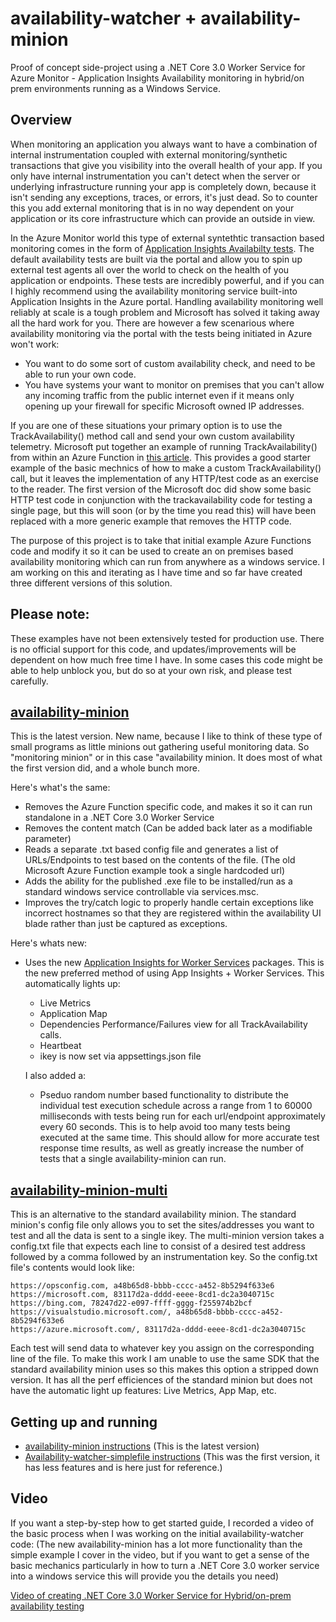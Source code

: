 # availability-watcher + availability-minion
Proof of concept side-project using a .NET Core 3.0 Worker Service for Azure Monitor - Application Insights Availability monitoring in hybrid/on prem environments running as a Windows Service.

## Overview

When monitoring an application you always want to have a combination of internal instrumentation coupled with external monitoring/synthetic transactions that give you visibility into the overall health of your app. If you only have internal instrumentation you can't detect when the server or underlying infrastructure running your app is completely down, because it isn't sending any exceptions, traces, or errors, it's just dead. So to counter this you add external monitoring that is in no way dependent on your application or its core infrastructure which can provide an outside in view.

In the Azure Monitor world this type of external syntethtic transaction based monitoring comes in the form of [Application Insights Availabilty tests](https://docs.microsoft.com/azure/azure-monitor/app/monitor-web-app-availability). The default availability tests are built via the portal and allow you to spin up external test agents all over the world to check on the health of you application or endpoints. These tests are incredibly powerful, and if you can I highly recommend using the availability monitoring service built-into Application Insights in the Azure portal. Handling availability monitoring well reliably at scale is a tough problem and Microsoft has solved it taking away all the hard work for you. There are however a few scenarious where availability monitoring via the portal with the tests being initiated in Azure won't work:
  - You want to do some sort of custom availability check, and need to be able to run your own code.
  - You have systems your want to monitor on premises that you can't allow any incoming traffic from the public internet even if it means only opening up your firewall for specific Microsoft owned IP addresses.
  
If you are one of these situations your primary option is to use the TrackAvailability() method call and send your own custom availability telemetry. Microsoft put together an example of running TrackAvailability() from within an Azure Function in [this article](https://docs.microsoft.com/azure/azure-monitor/app/availability-azure-functions). This provides a good starter example of the basic mechnics of how to make a custom TrackAvailability() call, but it leaves the implementation of any HTTP/test code as an exercise to the reader. The first version of the Microsoft doc did show some basic HTTP test code in conjunction with the trackavailability code for testing a single page, but this will soon (or by the time you read this) will have been replaced with a more generic example that removes the HTTP code.

The purpose of this project is to take that initial example Azure Functions code and modify it so it can be used to create an on premises based availability monitoring which can run from anywhere as a windows service. I am working on this and iterating as I have time and so far have created three different versions of this solution.

## Please note:

These examples have not been extensively tested for production use. There is no official support for this code, and updates/improvements will be dependent on how much free time I have. In some cases this code might be able to help unblock you, but do so at your own risk, and please test carefully.

## [availability-minion](https://github.com/mrbullwinkle/availability-watcher/tree/master/availability-minion)

This is the latest version. New name, because I like to think of these type of small programs as little minions out gathering useful monitoring data. So "monitoring minion" or in this case "availability minion. It does most of what the first version did, and a whole bunch more. 

Here's what's the same:
- Removes the Azure Function specific code, and makes it so it can run standalone in a .NET Core 3.0 Worker Service
- Removes the content match (Can be added back later as a modifiable parameter)
- Reads a separate .txt based config file and generates a list of URLs/Endpoints to test based on the contents of the file. (The old Microsoft Azure Function example took a single hardcoded url)
- Adds the ability for the published .exe file to be installed/run as a standard windows service controllable via services.msc.
- Improves the try/catch logic to properly handle certain exceptions like incorrect hostnames so that they are registered within the availability UI blade rather than just be captured as exceptions.

Here's whats new:
- Uses the new [Application Insights for Worker Services](https://docs.microsoft.com/azure/azure-monitor/app/worker-service) packages. This is the new preferred method of using App Insights + Worker Services. This automatically lights up:
  * Live Metrics
  * Application Map
  * Dependencies Performance/Failures view for all TrackAvailability calls.
  * Heartbeat
  * ikey is now set via appsettings.json file

  I also added a:
  - Pseduo random number based functionality to distribute the individual test execution schedule across a range from 1 to 60000 milliseconds with tests being run for each url/endpoint approximately every 60 seconds. This is to help avoid too many tests being executed at the same time. This should allow for more accurate test response time results, as well as greatly increase the number of tests that a single availability-minion can run.
  
## [availability-minion-multi](https://github.com/mrbullwinkle/availability-watcher/tree/master/availability-minion-multi)

This is an alternative to the standard availability minion. The standard minion's config file only allows you to set the sites/addresses you want to test and all the data is sent to a single ikey. The multi-minion version takes a config.txt file that expects each line to consist of a desired test address followed by a comma followed by an instrumentation key. So the config.txt file's contents would look like:

```
https://opsconfig.com, a48b65d8-bbbb-cccc-a452-8b5294f633e6
https://microsoft.com, 83117d2a-dddd-eeee-8cd1-dc2a3040715c
https://bing.com, 78247d22-e097-ffff-gggg-f255974b2bcf
https://visualstudio.microsoft.com/, a48b65d8-bbbb-cccc-a452-8b5294f633e6
https://azure.microsoft.com/, 83117d2a-dddd-eeee-8cd1-dc2a3040715c
```

Each test will send data to whatever key you assign on the corresponding line of the file. To make this work I am unable to use the same SDK that the standard availability minion uses so this makes this option a stripped down version. It has all the perf efficiences of the standard minion but does not have the automatic light up features: Live Metrics, App Map, etc.

## Getting up and running

* [availability-minion instructions](availability-minion/instructions.md) (This is the latest version)
* [Availability-watcher-simplefile instructions](Availability-Watcher-simplefile/instructions.md) (This was the first version, it has less features and is here just for reference.)

## Video

If you want a step-by-step how to get started guide, I recorded a video of the basic process when I was working on the initial availability-watcher code: (The new availability-minion has a lot more functionality than the simple example I cover in the video, but if you want to get a sense of the basic mechanics particularly in how to turn a .NET Core 3.0 worker service into a windows service this will provide you the details you need)

[Video of creating .NET Core 3.0 Worker Service for Hybrid/on-prem availability testing](https://www.youtube.com/watch?v=nAt1NbDLalQ&feature=youtu.be)
